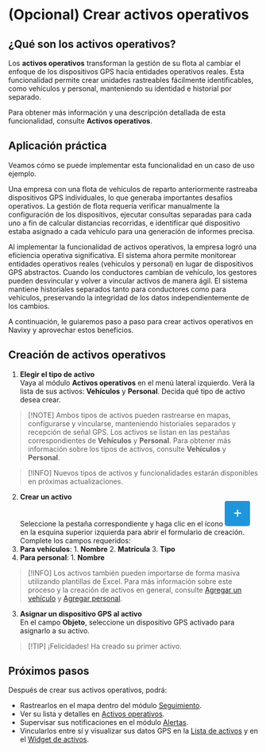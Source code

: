 # (Opcional) Crear activos operativos

## ¿Qué son los activos operativos?

Los **activos operativos** transforman la gestión de su flota al cambiar el enfoque de los dispositivos GPS hacia entidades operativos reales. Esta funcionalidad permite crear unidades rastreables fácilmente identificables, como vehículos y personal, manteniendo su identidad e historial por separado.

Para obtener más información y una descripción detallada de esta funcionalidad, consulte **Activos operativos**.

## Aplicación práctica

Veamos cómo se puede implementar esta funcionalidad en un caso de uso ejemplo.

Una empresa con una flota de vehículos de reparto anteriormente rastreaba dispositivos GPS individuales, lo que generaba importantes desafíos operativos. La gestión de flota requería verificar manualmente la configuración de los dispositivos, ejecutar consultas separadas para cada uno a fin de calcular distancias recorridas, e identificar qué dispositivo estaba asignado a cada vehículo para una generación de informes precisa.

Al implementar la funcionalidad de activos operativos, la empresa logró una eficiencia operativa significativa. El sistema ahora permite monitorear entidades operativos reales (vehículos y personal) en lugar de dispositivos GPS abstractos. Cuando los conductores cambian de vehículo, los gestores pueden desvincular y volver a vincular activos de manera ágil. El sistema mantiene historiales separados tanto para conductores como para vehículos, preservando la integridad de los datos independientemente de los cambios.

A continuación, le guiaremos paso a paso para crear activos operativos en Navixy y aprovechar estos beneficios.

## Creación de activos operativos

1. **Elegir el tipo de activo**\
   Vaya al módulo **Activos operativos** en el menú lateral izquierdo. Verá la lista de sus activos: **Vehículos** y **Personal**. Decida qué tipo de activo desea crear.

> \[!NOTE] Ambos tipos de activos pueden rastrearse en mapas, configurarse y vincularse, manteniendo historiales separados y recepción de señal GPS. Los activos se listan en las pestañas correspondientes de **Vehículos** y **Personal**. Para obtener más información sobre los tipos de activos, consulte **Vehículos** y **Personal**.

> \[!INFO] Nuevos tipos de activos y funcionalidades estarán disponibles en próximas actualizaciones.

2. **Crear un activo**\
   Seleccione la pestaña correspondiente y haga clic en el ícono ![Untitled-20250430-103751.png](../../gua-del-usuario/inicio-rpido/attachments/Untitled-20250430-103751.png) en la esquina superior izquierda para abrir el formulario de creación. Complete los campos requeridos:
3. **Para vehículos**: 1. **Nombre** 2. **Matrícula** 3. **Tipo**
4. **Para personal**: 1. **Nombre**

> \[!INFO] Los activos también pueden importarse de forma masiva utilizando plantillas de Excel. Para más información sobre este proceso y la creación de activos en general, consulte [Agregar un vehículo](https://squaregps.atlassian.net/wiki/spaces/UDOCES/pages/3261792301#agregar-vehiculo) y [Agregar personal](https://squaregps.atlassian.net/wiki/spaces/UDOCES/pages/3261988902#agregar-personal).

3. **Asignar un dispositivo GPS al activo**\
   En el campo **Objeto**, seleccione un dispositivo GPS activado para asignarlo a su activo.

> \[!TIP] ¡Felicidades! Ha creado su primer activo.

## Próximos pasos

Después de crear sus activos operativos, podrá:

* Rastrearlos en el mapa dentro del módulo [Seguimiento](../seguimiento/).
* Ver su lista y detalles en [Activos operativos](../activos-operativos/).
* Supervisar sus notificaciones en el módulo [Alertas](../reglas-y-alertas/).
* Vincularlos entre sí y visualizar sus datos GPS en la [Lista de activos](../seguimiento/lista-de-objetos/) y en el [Widget de activos](https://squaregps.atlassian.net/wiki/spaces/USERDOCSOLD/pages/2909015126/Object+widget).
